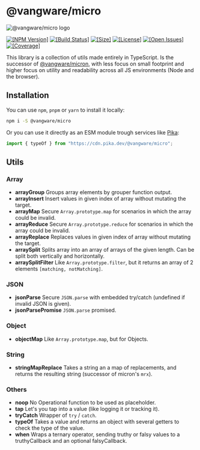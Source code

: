 # @vangware/micro

![@vangware/micro logo](https://i.imgur.com/qAj2DYK.png)

[![\[NPM Version\]](https://img.shields.io/npm/v/@vangware/micro.svg?style=flat-square)](https://npm.im/@vangware/micro)
[![\[Build Status\]](https://img.shields.io/travis/vangware/micro.svg?style=flat-square)](https://travis-ci.org/vangware/micro)
[![\[Size\]](https://img.shields.io/bundlephobia/minzip/@vangware/micro?label=size&style=flat-square)](https://bundlephobia.com/result?p=@vangware/micro)
[![\[License\]](https://img.shields.io/npm/l/@vangware/micro?style=flat-square)](https://github.com/vangware/micro/blob/master/LICENSE)
[![\[Open Issues\]](https://img.shields.io/github/issues/vangware/micro?style=flat-square)](https://github.com/vangware/micro/issues)
[![\[Coverage\]](https://img.shields.io/coveralls/github/vangware/micro?style=flat-square)](https://coveralls.io/github/vangware/micro)

This library is a collection of utils made entirely in TypeScript. Is the successor of [@vangware/micron](https://github.com/vangware/micron), with less focus on small footprint and higher focus on utility and readability across all JS environments (Node and the browser).

## Installation

You can use `npm`, `pnpm` or `yarn` to install it locally:

```bash
npm i -S @vangware/micro
```

Or you can use it directly as an ESM module trough services like [Pika](https://www.pika.dev/):

```js
import { typeOf } from "https://cdn.pika.dev/@vangware/micro";
```

## Utils

### Array

- **arrayGroup** Groups array elements by grouper function output.
- **arrayInsert** Insert values in given index of array without mutating the target.
- **arrayMap** Secure `Array.prototype.map` for scenarios in which the array could be invalid.
- **arrayReduce** Secure `Array.prototype.reduce` for scenarios in which the array could be invalid.
- **arrayReplace** Replaces values in given index of array without mutating the target.
- **arraySplit** Splits array into an array of arrays of the given length. Can be split both vertically and horizontally.
- **arraySplitFilter** Like `Array.prototype.filter`, but it returns an array of 2 elements `[matching, notMatching]`.

### JSON

- **jsonParse** Secure `JSON.parse` with embedded try/catch (undefined if invalid JSON is given).
- **jsonParsePromise** `JSON.parse` promised.

### Object

- **objectMap** Like `Array.prototype.map`, but for Objects.

### String

- **stringMapReplace** Takes a string an a map of replacements, and returns the resulting string (successor of micron's `mrx`).

### Others

- **noop** No Operational function to be used as placeholder.
- **tap** Let's you tap into a value (like logging it or tracking it).
- **tryCatch** Wrapper of `try` / `catch`.
- **typeOf** Takes a value and returns an object with several getters to check the type of the value.
- **when** Wraps a ternary operator, sending truthy or falsy values to a truthyCallback and an optional falsyCallback.
